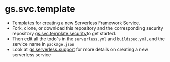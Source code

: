 # gs.svc.template
- Templates for creating a new Serverless Framework Service.
- Fork, clone, or download this repository and the corresponding security repository [gs.svc.template.security](https://github.com/GameStopCorp/gs.svc.template.security)to get started.
- Then edit all the todo's in the `serverless.yml` and `buildspec.yml`, and the service name in `package.json`
- Look at [gs.serverless.support](https://github.com/GameStopCorp/gs.serverless.support/tree/master/node4.3.2) for more details on creating a new serverless service

